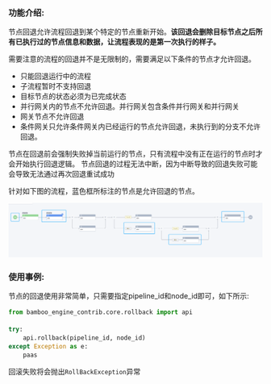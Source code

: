 ### 功能介绍:

节点回退允许流程回退到某个特定的节点重新开始。**该回退会删除目标节点之后所有已执行过的节点信息和数据，让流程表现的是第一次执行的样子。**

需要注意的流程的回退并不是无限制的，需要满足以下条件的节点才允许回退。
- 只能回退运行中的流程
- 子流程暂时不支持回退
- 目标节点的状态必须为已完成状态
- 并行网关内的节点不允许回退。并行网关包含条件并行网关和并行网关
- 网关节点不允许回退
- 条件网关只允许条件网关内已经运行的节点允许回退，未执行到的分支不允许回退。

节点在回退前会强制失败掉当前运行的节点，只有流程中没有正在运行的节点时才会开始执行回退逻辑。
节点回退的过程无法中断，因为中断导致的回退失败可能会导致无法通过再次回退重试成功

针对如下图的流程，蓝色框所标注的节点是允许回退的节点。

![rollback.png](images%2Frollback.png)

### 使用事例:

节点的回退使用非常简单，只需要指定pipeline_id和node_id即可，如下所示:
```python
from bamboo_engine_contrib.core.rollback import api

try:
	api.rollback(pipeline_id, node_id)
except Exception as e:
	paas
```

回滚失败将会抛出`RollBackException`异常
